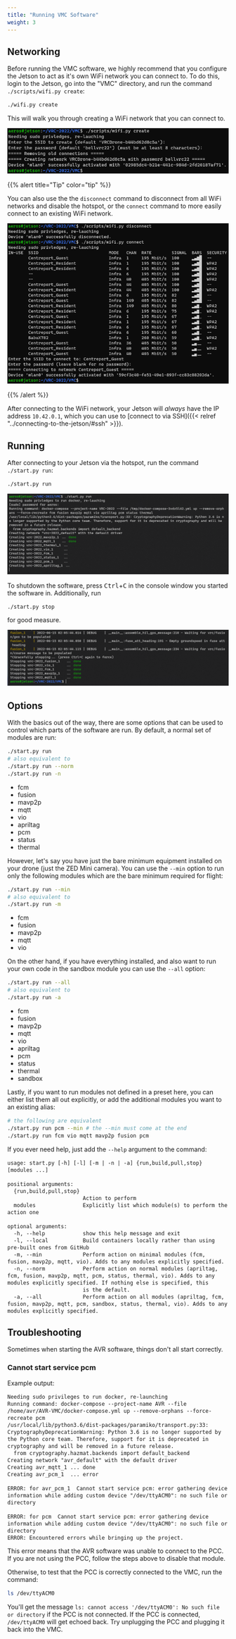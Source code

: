 ```yaml
---
title: "Running VMC Software"
weight: 3
---
```


## Networking

Before running the VMC software, we highly recommend that you configure the Jetson to
act as it's own WiFi network you can connect to. To do this, login to the Jetson, go
into the "VMC" directory, and run the command `./scripts/wifi.py create`:

```bash
./wifi.py create
```

This will walk you through creating a WiFi network that you can connect to.

![WiFi setup wizard](2022-06-15-19-06-22.png)

{{% alert title="Tip" color="tip" %}}

You can also use the the `disconnect` command to disconnect from all WiFi networks and
disable the hotspot, or the `connect` command to more easily connect to an existing WiFi
network.

![Disconnect/Connect to WiFi networks](2022-06-15-19-08-45.png)

{{% /alert %}}

After connecting to the WiFi network, your Jetson will _always_ have the IP address
`10.42.0.1`, which you can use to [connect to via
SSH]({{< relref "../connecting-to-the-jetson/#ssh" >}}).

## Running

After connecting to your Jetson via the hotspot, run the command `./start.py run`:

```bash
./start.py run
```

![](2022-06-14-21-03-51.png)

To shutdown the software, press <kbd>Ctrl</kbd>+<kbd>C</kbd> in the console window you
started the software in. Additionally, run

```bash
./start.py stop
```

for good measure.

![](2022-06-14-21-06-25.png)

## Options

With the basics out of the way, there are some options that can be used to control which
parts of the software are run. By default, a normal set of modules are run:

```bash
./start.py run
# also equivalent to
./start.py run --norm
./start.py run -n
```

- fcm
- fusion
- mavp2p
- mqtt
- vio
- apriltag
- pcm
- status
- thermal

However, let's say you have just the bare minimum equipment installed on your drone
(just the ZED Mini camera). You can use the `--min` option to run only the following
modules which are the bare minimum required for flight:

```bash
./start.py run --min
# also equivalent to
./start.py run -m
```

- fcm
- fusion
- mavp2p
- mqtt
- vio

On the other hand, if you have everything installed, and also want to run your own code
in the sandbox module you can use the `--all` option:

```bash
./start.py run --all
# also equivalent to
./start.py run -a
```

- fcm
- fusion
- mavp2p
- mqtt
- vio
- apriltag
- pcm
- status
- thermal
- sandbox

Lastly, if you want to run modules not defined in a preset here, you can either list
them all out explicitly, or add the additional modules you want to an existing alias:

```bash
# the following are equivalent
./start.py run pcm --min # the --min must come at the end
./start.py run fcm vio mqtt mavp2p fusion pcm
```

If you ever need help, just add the `--help` argument to the command:

```text
usage: start.py [-h] [-l] [-m | -n | -a] {run,build,pull,stop} [modules ...]

positional arguments:
  {run,build,pull,stop}
                        Action to perform
  modules               Explicitly list which module(s) to perform the action one

optional arguments:
  -h, --help            show this help message and exit
  -l, --local           Build containers locally rather than using pre-built ones from GitHub
  -m, --min             Perform action on minimal modules (fcm, fusion, mavp2p, mqtt, vio). Adds to any modules explicitly specified.
  -n, --norm            Perform action on normal modules (apriltag, fcm, fusion, mavp2p, mqtt, pcm, status, thermal, vio). Adds to any modules explicitly specified. If nothing else is specified, this
                        is the default.
  -a, --all             Perform action on all modules (apriltag, fcm, fusion, mavp2p, mqtt, pcm, sandbox, status, thermal, vio). Adds to any modules explicitly specified.
```

## Troubleshooting

Sometimes when starting the AVR software, things don't all start correctly.

### Cannot start service pcm

Example output:

<!-- cSpell:disable -->

```text
Needing sudo privileges to run docker, re-launching
Running command: docker-compose --project-name AVR --file /home/avr/AVR-VMC/docker-compose.yml up --remove-orphans --force-recreate pcm
/usr/local/lib/python3.6/dist-packages/paramiko/transport.py:33: CryptographyDeprecationWarning: Python 3.6 is no longer supported by the Python core team. Therefore, support for it is deprecated in cryptography and will be removed in a future release.
  from cryptography.hazmat.backends import default_backend
Creating network "avr_default" with the default driver
Creating avr_mqtt_1 ... done
Creating avr_pcm_1  ... error

ERROR: for avr_pcm_1  Cannot start service pcm: error gathering device information while adding custom device "/dev/ttyACM0": no such file or directory

ERROR: for pcm  Cannot start service pcm: error gathering device information while adding custom device "/dev/ttyACM0": no such file or directory
ERROR: Encountered errors while bringing up the project.
```

<!-- cSpell:enable -->

This error means that the AVR software was unable to connect to the PCC. If you are not
using the PCC, follow the steps above to disable that module.

Otherwise, to test that the PCC is correctly connected to the VMC, run the command:

```bash
ls /dev/ttyACM0
```

You'll get the message `ls: cannot access '/dev/ttyACM0': No such file or directory` if
the PCC is not connected. If the PCC is connected, `/dev/ttyACM0` will get echoed back.
Try unplugging the PCC and plugging it back into the VMC.
